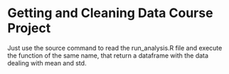 # Getting and Cleaning Data Course Project
Just use the source command to read the run_analysis.R file and execute the function of the same name, that return a dataframe
with the data dealing with mean and std.

